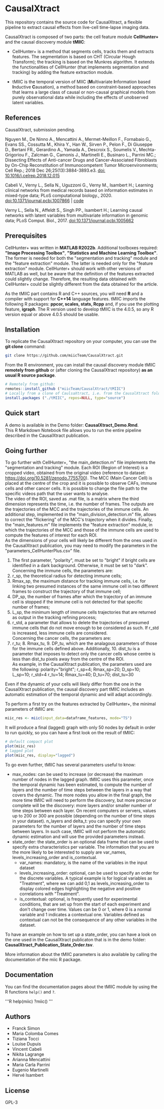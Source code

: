 # CausalXtract

This repository contains the source code for CausalXtract, a flexible pipeline to extract causal effects from live-cell time-lapse imaging data.

CausalXtract is composed of two parts: the cell feature module **CellHunter+** and the causal discovery module **tMIIC**:

* CellHunter+ is a method that segments cells, tracks them and extracts features. The segmentation is based on CHT (Circular Hough Transform); the tracking is based on the Munkres algorithm. 
It extends the functionalities of CellHunter (that implements segmentation and tracking) by adding the feature extraction module.

* tMIIC is the temporal version of MIIC (**M**ultivariate **I**nformation based **I**nductive **C**ausation), a method based on constraint-based approaches that learns a large class of causal or non-causal graphical models from purely observational data while including the effects of unobserved latent variables.


## References

CausalXtract, submission pending.

Nguyen M., De Ninno A., Mencattini A., Mermet-Meillon F., Fornabaio G., Evans SS., Cossutta M., Khira Y., Han W., Sirven P., Pelon F., Di Giuseppe D., Bertani FR., Gerardino A., Yamada A., Descroix S., Soumelis V., Mechta-Grigoriou F., Zalcman G., Camonis J., Martinelli E., Businaro L., Parrini MC.; Dissecting Effects of Anti-cancer Drugs and Cancer-Associated Fibroblasts by On-Chip Reconstitution of Immunocompetent Tumor Microenvironments; Cell Rep.; 2018 Dec 26;25(13):3884-3893.e3. [doi: 10.1016/j.celrep.2018.12.015](https://doi.org/10.1016/j.celrep.2018.12.015)

Cabeli V., Verny L., Sella N., Uguzzoni G., Verny M., Isambert H.; Learning clinical networks from medical records based on information estimates in mixed-type data; PLoS computational biology., 2020. [doi:10.1371/journal.pcbi.1007866](https://doi.org/10.1371/journal.pcbi.1007866) | [code](https://github.com/vcabeli/miic_PLoS)

Verny L., Sella N., Affeldt S., Singh PP., Isambert H.; Learning causal networks with latent variables from multivariate information in genomic data;  PLoS Comput. Biol., 2017. [doi:10.1371/journal.pcbi.1005662](https://doi.org/10.1371/journal.pcbi.1005662)


## Prerequisites

CellHunter+ was written in **MATLAB R2022b**. Additional toolboxes required: **"Image Processing Toolbox"**, **"Statistics and Machine Learning Toolbox"**. The former is needed for both the "segmentation and tracking" module and the "feature extraction" module. The latter is needed only for the "feature extraction" module. CellHunter+ should work with other versions of MATLAB as well, but be aware that the definition of the features extracted could slightly change. Therefore, the resulting data obtained with CellHunter+ could be slightly different from the data obtained for the article.

As the tMIIC part contains R and C++ sources, you will need **R** and a compiler with support for **C++14** language features. tMIIC imports the following R packages: **ppcor, scales, stats, Rcpp** and, if you use the plotting feature, **igraph**. The R version used to develop tMIIC is the 4.0.5, so any R version equal or above 4.0.5 should be usable.

## Installation

To replicate the CausalXtract repository on your computer, you can use the **git clone** command:

```bash
git clone https://github.com/miicTeam/CausalXtract.git
```

From the R environment, you can install the causal discovery module tMIIC **remotely from github** or (after cloning the CausalXtract repository) **as an usual R source package**.
```R
# Remotely from github:
remotes::install_github ("miicTeam/CausalXtract/tMIIC")
# Locally from a clone of CaulsaXtract, i.e. from the CausalXtract folder:
install.packages ("./tMIIC", repos=NULL, type="source") 
```

## Quick start

A demo is available in the Demo folder: **CausalXtract_Demo.Rmd**.\
This R Markdown Notebook file allows you to run the entire pipeline described in the CausalXtract publication.

## Going further

To go further with CellHunter+, "the main_detection.m" file implements the "segmentation and tracking" module. Each ROI (Region of Interest) is a cropped video, obtained from the original video (reference to dataset: https://doi.org/10.5281/zenodo.7755700). The MCC (Main Cancer Cell) is placed at the centre of the crop and it is possible to observe CAFs, immune cells and other cancer cells. 
It is possible to change the file path to the specific videos path that the user wants to analyse.\
The video of the ROI, saved as .mat file, is a matrix where the third dimension represents the time, i.e. the number of frames. 
The outputs are the trajectories of the MCC and the trajectories of the immune cells.
An additional step, implemented in the "main_division_detection.m" file, allows to correct the "flickering" of the MCC's trajectory when it divides.
Finally, the "main_features.m" file implements the "feature extraction" module, in which the trajectories of the MCC and those of the immune cells are used to compute the features of interest for each ROI.
\
As the dimensions of your cells will likely be different from the ones used in the CausalXtract publication, you may need to modify the parameters in the "parameters_CellHunterPlus.csv" file.
1. The first parameter, "polarity", must be set to "bright" if bright cells are identified in a dark background. Otherwise, it must be set to "dark".\
Concerning the immune cells, the parameters are:
2. r_sp, the theoretical radius for detecting immune cells; 
3. Rmax_sp, the maximum distance for tracking immune cells, i.e. for linking two presumed instances of the same immune cell in two different frames to construct the trajectory of that immune cell; 
4. DP_sp, the number of frames after which the trajectory of an immune cell is stopped if the immune cell is not detected for that specific number of frames;
5. L_sp, the minimum length of immune cells trajectories that are returned as output in the tracking refining process;
6. r_std, a parameter that allows to delete the trajectories of presumed immune cells that do not move enough to be considered as such. If r_std is increased, less immune cells are considered.\
Concerning the cancer cells, the parameters are: 
7. r_tu; 8. Rmax_tu, 9. DP_tu, which are the analagous parameters of those for the immune cells defined above.
Additionally, 10. dist_tu is a parameter that imposes to detect only the cancer cells whose centre is less than dist_tu pixels away from the centre of the ROI.\
As example, in the CausalXtract publication, the parameters used are the following:
polarity="bright";
r_sp=4; Rmax_sp=20; D_sp=10; L_sp=10; r_std=4
r_tu=14; Rmax_tu=40; D_tu=70; dist_tu=30

Even if the dynamic of your cells will likely differ from the one in the CausalXtract publication, the causal discovery part tMIIC includes an automatic estimation of the temporal dynamic and will adapt accordingly.

To perform a first try on the features extracted by CellHunter+, the minimal parameters of tMIIC are:
```R
miic_res <- miic(input_data=dataframe_features, mode="TS")
```
It will produce a final (lagged) graph with only 50 nodes by default in order to run quickly, so you can have a first look on the result of tMIIC:
```R
# default compact plot
plot(miic_res)
# lagged plot
plot(miic_res, display="lagged")
```

To go even further, tMIIC has several parameters useful to know:
- max_nodes: can be used to increase (or decrease) the maximum number of nodes
in the lagged graph. tMIIC uses this parameter, once the temporal dynamic has been estimated, to compute the number of layers and the number of time steps between the layers in a way that covers the dynamic. The more nodes you allow in the final graph, the more time tMIIC will need to perform the discovery, but more precise or complete will be the discovery: more layers and/or smaller number of time steps between each layer. On recent computers or servers, values up to 200 or 300 are possible (depending on the number of time steps in your dataset). 
n_layers and delta_t: you can specify your own parameters for the number of layers and the number of time steps between layers. In such case, tMIIC will not perform the automatic dynamic estimation and will use the provided parameters instead. 
- state_order: the state_order is an optional data frame that can be used to specify extra characteristics per variable. The information that you are the more likely to be interested to supply are var_names, levels_increasing_order and is_contextual.
  * var_names: mandatory, is the name of the variables in the input dataset
  * levels_increasing_order: optional, can be used to specify an order for the discrete variables. A typical example is for logical variables as "Treatment", where we can add 0,1 as levels_increasing_order to display colored edges highlighting the negative and positive correlations with "Treatment".
  * is_contextual: optional, is frequently used for experimental conditions, that are set up from the start of each experiment and don't change over time. Values can be 0 or 1, where 0 is a normal variable and 1 indicates a contextual one. Variables defined as contextual can not be the consequence of any other variables in the dataset.

To have an example on how to set up a state_order, you can have a look on the one used in the CausalXtract publicaton that is in the demo folder: **CausalXtract_Publication_State_Order.tsv**. 
  
More information about the tMIIC parameters is also available by calling the documentation of the miic R package.

## Documentation

You can find the documentation pages about the tMIIC module by using the R functions `help()` and `?`.

'''R
help(miic)
?miic()
'''

## Authors
- Franck Simon
- Maria Colomba Comes
- Tiziana Tocci
- Louise Dupuis
- Vincent Cabeli
- Nikita Lagrange 
- Arianna Mencattini
- Maria Carla Parrini
- Eugenio Martinelli
- Hervé Isambert

## License
GPL-3
